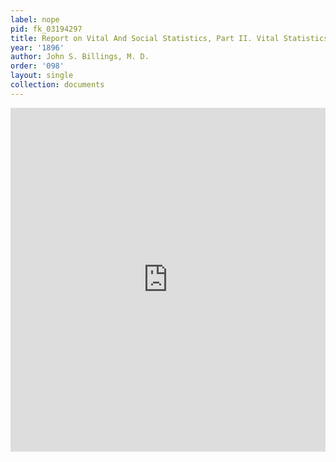 ```yaml
---
label: nope
pid: fk_03194297
title: Report on Vital And Social Statistics, Part II. Vital Statistics
year: '1896'
author: John S. Billings, M. D.
order: '098'
layout: single
collection: documents
---
```

<iframe src="https://northwestern.app.box.com/embed/s/7nxjikgcrw4uw5b6ykb3dbqdtndrt6e3?sortColumn=date&view=list" width="100%" height="550" frameborder="0" allowfullscreen webkitallowfullscreen msallowfullscreen></iframe>
